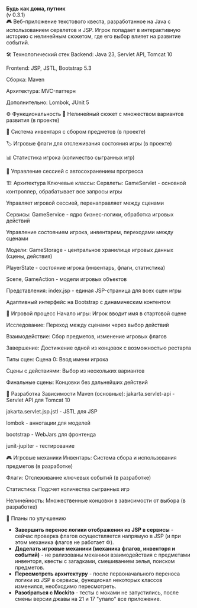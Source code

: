 **Будь как дома, путник**  
(v 0.3.1)  
🎮
Веб-приложение текстового квеста, разработанное на Java с использованием сервлетов и JSP. Игрок попадает в интерактивную историю с нелинейным сюжетом, где его выбор влияет на развитие событий.

🛠️ Технологический стек
Backend: Java 23, Servlet API, Tomcat 10

Frontend: JSP, JSTL, Bootstrap 5.3

Сборка: Maven

Архитектура: MVC-паттерн

Дополнительно: Lombok, JUnit 5

⚙️ Функциональность
🌟 Нелинейный сюжет с множеством вариантов развития (в проекте)

🎒 Система инвентаря с сбором предметов (в проекте)

🏷️ Игровые флаги для отслеживания состояния игры (в проекте)

📊 Статистика игрока (количество сыгранных игр)

💾 Управление сессией с автосохранением прогресса

🏗️ Архитектура
Ключевые классы:
Сервлеты:
GameServlet - основной контроллер, обрабатывает все запросы игры

Управляет игровой сессией, перенаправляет между сценами

Сервисы:
GameService - ядро бизнес-логики, обработка игровых действий

Управление состоянием игрока, инвентарем, переходами между сценами

Модели:
GameStorage - центральное хранилище игровых данных (сцены, действия)

PlayerState - состояние игрока (инвентарь, флаги, статистика)

Scene, GameAction - модели игровых объектов

Представления:
index.jsp - единая JSP-страница для всех сцен игры

Адаптивный интерфейс на Bootstrap с динамическим контентом

🎯 Игровой процесс
Начало игры: Игрок вводит имя в стартовой сцене

Исследование: Переход между сценами через выбор действий

Взаимодействие: Сбор предметов, изменение игровых флагов

Завершение: Достижение одной из концовок с возможностью рестарта

Типы сцен:
Сцена 0: Ввод имени игрока

Сцены с действиями: Выбор из нескольких вариантов

Финальные сцены: Концовки без дальнейших действий

🔧 Разработка
Зависимости Maven (основные):
jakarta.servlet-api - Servlet API для Tomcat 10

jakarta.servlet.jsp.jstl - JSTL для JSP

lombok - аннотации для моделей

bootstrap - WebJars для фронтенда

junit-jupiter - тестирование

🎮 Игровые механики
Инвентарь: Система сбора и использования предметов (в разработке)

Флаги: Отслеживание ключевых событий (в разработке)

Статистика: Подсчет количества сыгранных игр

Нелинейность: Множественные концовки в зависимости от выбора (в разработке)

🔮 Планы по улучшению

- **Завершить перенос логики отображения из JSP в сервисы** - сейчас проверка флагов осуществляется напрямую в JSP (и при этом механика флагов не работает ⚙️).
- **Доделать игровые механики (механика флагов, инвенторя и событий)** - не рализованы механики взаимодействия с предметами инвенторя, квесты с загадками, смешиванием зелья, поиском предметов.
- **Пересмотреть архитектуру** - после первоначального переноса логики из JSP в сервисы, функционал некоторых классов изменился, необходимо пересмотреть.
- **Разобраться с Mockito** - тесты с моками не запустились, после смены версии джавы на 21 и 17 "упало" все приложение.
